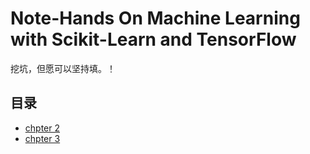 # Note-Hands On Machine Learning with Scikit-Learn and TensorFlow

挖坑，但愿可以坚持填。！

## 目录

- [chpter 2](https://nbviewer.jupyter.org/github/rumusan/Note-Hands-On-Machine-Learning-with-Scikit-Learn-and-TensorFlow/blob/master/chapter2_book_code.ipynb)
- [chpter 3](https://nbviewer.jupyter.org/github/rumusan/Note-Hands-On-Machine-Learning-with-Scikit-Learn-and-TensorFlow/blob/master/chapter3_book_code.ipynb)

